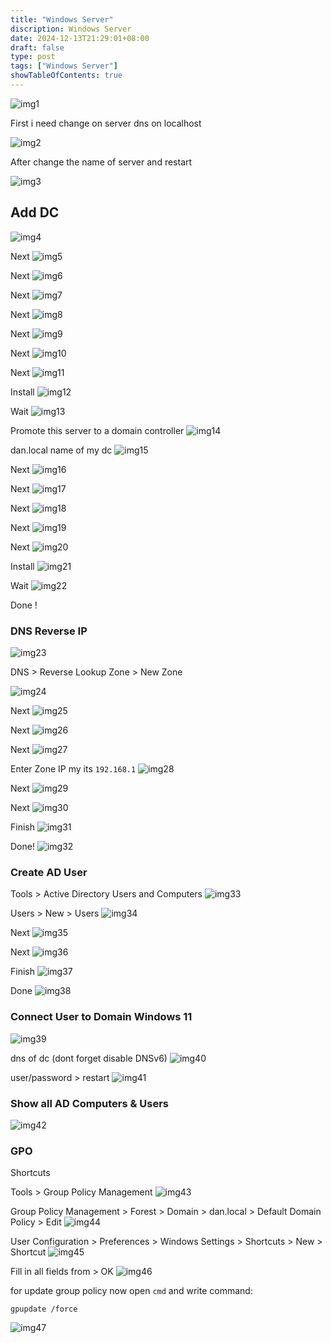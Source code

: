 ```yaml
---
title: "Windows Server"
discription: Windows Server 
date: 2024-12-13T21:29:01+08:00 
draft: false
type: post
tags: ["Windows Server"]
showTableOfContents: true
--- 
```





![img1](images/logo.svg)



First i need change on server dns on localhost

![img2](images/2.png)


After change the name of server and restart

![img3](images/3.png)


## Add DC 

![img4](images/4.png)

Next
![img5](images/5.png)

Next
![img6](images/6.png)

Next
![img7](images/7.png)

Next 
![img8](images/8.png)

Next
![img9](images/9.png)

Next
![img10](images/10.png)

Next 
![img11](images/11.png)

Install
![img12](images/12.png)

Wait
![img13](images/13.png)

Promote this server to a domain controller
![img14](images/14.png)

dan.local name of my dc 
![img15](images/15.png)

Next
![img16](images/16.png)

Next
![img17](images/17.png)

Next 
![img18](images/18.png)

Next
![img19](images/19.png)

Next
![img20](images/20.png)

Install
![img21](images/21.png)

Wait
![img22](images/22.png)

Done !

### DNS Reverse IP

![img23](images/23.png)


DNS > Reverse Lookup Zone > New Zone

![img24](images/24.png)

Next
![img25](images/25.png)

Next
![img26](images/26.png)

Next
![img27](images/27.png)


Enter Zone IP my its `192.168.1`
![img28](images/28.png)

Next
![img29](images/29.png)

Next
![img30](images/30.png)

Finish
![img31](images/31.png)

Done!
![img32](images/32.png)

### Create AD User

Tools > Active Directory Users and Computers
![img33](images/33.png)

Users > New > Users
![img34](images/34.png)

Next
![img35](images/35.png)

Next
![img36](images/36.png)

Finish
![img37](images/37.png)

Done
![img38](images/38.png)


### Connect User to Domain Windows 11

![img39](images/39.png)

dns of dc (dont forget disable DNSv6)
![img40](images/40.png)

user/password > restart
![img41](images/41.png)

### Show all AD Computers & Users 

![img42](images/42.png)




### GPO

Shortcuts

Tools > Group Policy Management
![img43](images/43.png)

Group Policy Management > Forest > Domain > dan.local > Default Domain Policy > Edit 
![img44](images/44.png)

User Configuration > Preferences > Windows Settings > Shortcuts > New > Shortcut 
![img45](images/45.png)

Fill in all fields from > OK
![img46](images/46.png)


for update group policy now open `cmd` and write command:
```
gpupdate /force
````
![img47](images/47.png)